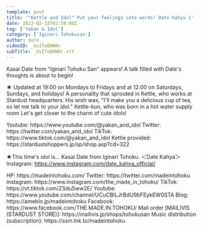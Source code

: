 ```yaml
---
template: post
title: '"Kettle and Idol" Put your feelings into words! Date Kahya 1'
date: 2023-02-23T02:59:00Z
tag: ['Yakan & Idol']
category: ['Iginari Tohokusan']
author: auto 
videoID: _UvIfoQHW0c
subTitle: _UvIfoQHW0c.vtt
---
```

Kasai Date from "Iginari Tohoku San" appears!
A talk filled with Date's thoughts is about to begin!

★ Updated at 19:00 on Mondays to Fridays and at 12:00 on Saturdays, Sundays, and holidays!
A personality that sprouted in Kettle, who works at Stardust headquarters.
His wish was, "I'll make you a delicious cup of tea, so let me talk to your idol."
Kettle-kun, who was born in a hot water supply room
Let's get closer to the charm of cute idols!

<Kettle and Idol>
Youtube: https://www.youtube.com/@yakan_and_idol
Twitter: https://twitter.com/yakan_and_idol
TikTok: https://www.tiktok.com/@yakan_and_idol
Kettle provided: https://stardustshoppers.jp/sp/shop.asp?cd=322

★This time's idol is... Kasai Date from Iginari Tohoku.
＜Date Kahya＞
Instagram: https://www.instagram.com/date_kahya_official/

<Iginari Tohoku product>
HP: https://madeintohoku.com/
Twitter: https://twitter.com/madeintohoku
Instagram: https://www.instagram.com/the_made_in_tohoku/
TikTok: https://vt.tiktok.com/ZSdu5ww2E/
Youtube: https://www.youtube.com/channel/UCuCBILJrBdU9bFEykEW0STA
Blog: https://ameblo.jp/madeintohoku
Facebook: https://www.facebook.com/THE.MADE.IN.TOHOKU/
Mail order [MAILIVIS (STARDUST STORE)]: https://mailivis.jp/shops/tohokusan
Music distribution (subscription): https://ssm.lnk.to/madeintohoku